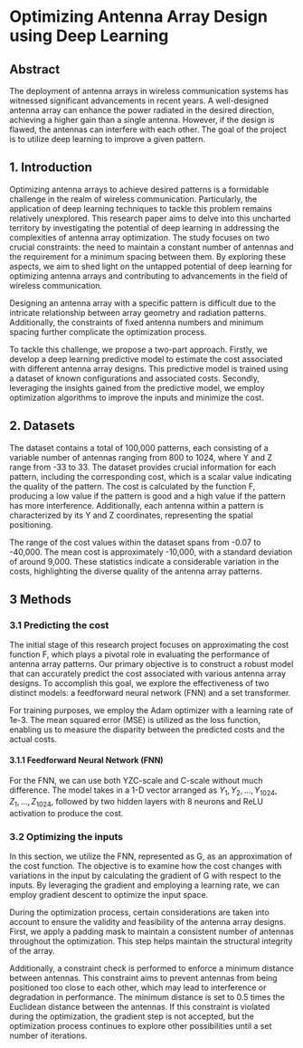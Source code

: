 # Optimizing Antenna Array Design using Deep Learning

## Abstract

The deployment of antenna arrays in wireless communication systems has witnessed significant advancements in recent years. A well-designed antenna array can enhance the power radiated in the desired direction, achieving a higher gain than a single antenna. However, if the design is flawed, the antennas can interfere with each other. The goal of the project is to utilize deep learning to improve a given pattern.

## 1. Introduction

Optimizing antenna arrays to achieve desired patterns is a formidable challenge in the realm of wireless communication. Particularly, the application of deep learning techniques to tackle this problem remains relatively unexplored. This research paper aims to delve into this uncharted territory by investigating the potential of deep learning in addressing the complexities of antenna array optimization. The study focuses on two crucial constraints: the need to maintain a constant number of antennas and the requirement for a minimum spacing between them. By exploring these aspects, we aim to shed light on the untapped potential of deep learning for optimizing antenna arrays and contributing to advancements in the field of wireless communication.

Designing an antenna array with a specific pattern is difficult due to the intricate relationship between array geometry and radiation patterns. Additionally, the constraints of fixed antenna numbers and minimum spacing further complicate the optimization process.

To tackle this challenge, we propose a two-part approach. Firstly, we develop a deep learning predictive model to estimate the cost associated with different antenna array designs. This predictive model is trained using a dataset of known configurations and associated costs. Secondly, leveraging the insights gained from the predictive model, we employ optimization algorithms to improve the inputs and minimize the cost.

## 2. Datasets

The dataset contains a total of 100,000 patterns, each consisting of a variable number of antennas ranging from 800 to 1024, where Y and Z range from -33 to 33. The dataset provides crucial information for each pattern, including the corresponding cost, which is a scalar value indicating the quality of the pattern. The cost is calculated by the function F, producing a low value if the pattern is good and a high value if the pattern has more interference. Additionally, each antenna within a pattern is characterized by its Y and Z coordinates, representing the spatial positioning.

The range of the cost values within the dataset spans from -0.07 to -40,000. The mean cost is approximately -10,000, with a standard deviation of around 9,000. These statistics indicate a considerable variation in the costs, highlighting the diverse quality of the antenna array patterns.

## 3 Methods

### 3.1 Predicting the cost

The initial stage of this research project focuses on approximating the cost function F, which plays a pivotal role in evaluating the performance of antenna array patterns. Our primary objective is to construct a robust model that can accurately predict the cost associated with various antenna array designs. To accomplish this goal, we explore the effectiveness of two distinct models: a feedforward neural network (FNN) and a set transformer.

For training purposes, we employ the Adam optimizer with a learning rate of 1e-3. The mean squared error (MSE) is utilized as the loss function, enabling us to measure the disparity between the predicted costs and the actual costs.

#### 3.1.1 Feedforward Neural Network (FNN)

For the FNN, we can use both YZC-scale and C-scale without much difference. The model takes in a 1-D vector arranged as $Y_1, Y_2, ..., Y_{1024},Z_1,...,Z_{1024}$, followed by two hidden layers with 8 neurons and ReLU activation to produce the cost.

### 3.2 Optimizing the inputs

In this section, we utilize the FNN, represented as G, as an approximation of the cost function. The objective is to examine how the cost changes with variations in the input by calculating the gradient of G with respect to the inputs. By leveraging the gradient and employing a learning rate, we can employ gradient descent to optimize the input space.

During the optimization process, certain considerations are taken into account to ensure the validity and feasibility of the antenna array designs. First, we apply a padding mask to maintain a consistent number of antennas throughout the optimization. This step helps maintain the structural integrity of the array.

Additionally, a constraint check is performed to enforce a minimum distance between antennas. This constraint aims to prevent antennas from being positioned too close to each other, which may lead to interference or degradation in performance. The minimum distance is set to 0.5 times the Euclidean distance between the antennas. If this constraint is violated during the optimization, the gradient step is not accepted, but the optimization process continues to explore other possibilities until a set number of iterations.